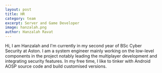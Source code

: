 ```yaml
---
layout: post
title: HR
category: team
excerpt: Server and Game Developer
image: hanzalah.png
author: Hanzalah Ravat
---
```


Hi, I am Hanzalah and I'm currently in my second year of BSc Cyber Security at Aston. I am a system engineer mainly working on the low-level components in the project notably leading the multiplayer development and integrating security features. In my free time, I like to tinker with Android AOSP source code and build customised versions.


